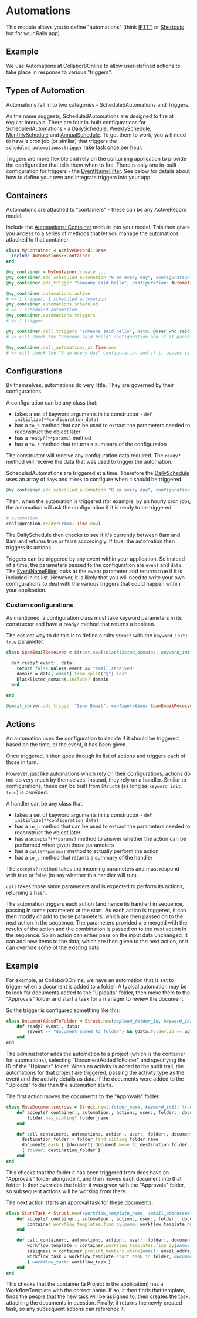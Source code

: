 # Automations

This module allows you to define "automations" (think [IFTTT](https://ifttt.com) or [Shortcuts](https://support.apple.com/en-gb/guide/shortcuts/welcome/ios) but for your Rails app).

## Example

We use Automations at Collabor8Online to allow user-defined actions to take place in response to various "triggers".

## Types of Automation

Automations fall in to two categories - ScheduledAutomations and Triggers.

As the name suggests, ScheduledAutomations are designed to fire at regular intervals.  There are four in-built configurations for ScheduledAutomations - a [DailySchedule](lib/automations/daily_schedule.rb), [WeeklySchedule](lib/automations/weekly_schedule.rb), [MonthlySchedule](lib/automations/monthly_schedule.rb) and [AnnualSchedule](lib/automations/annual_schedule.rb).  To get them to work, you will need to have a cron job (or similar) that triggers the `scheduled_automations:trigger` rake task once per hour.

Triggers are more flexible and rely on the containing application to provide the configuration that tells them when to fire.  There is only one in-built configuration for triggers - the [EventNameFilter](lib/automations/event_name_filter.rb).  See below for details about how to define your own and integrate triggers into your app.

## Containers

Automations are attached to "containers" - these can be any ActiveRecord model.

Include the [Automations::Container](lib/automations/container.rb) module into your model.  This then gives you access to a series of methods that let you manage the automations attached to that container.

```ruby
class MyContainer < ActiveRecord::Base
  include Automations::Container
end

@my_container = MyContainer.create ...
@my_container.add_scheduled_automation "8 am every day", configuration: Automations::DailySchedule.new(days: [0, 1, 2, 3, 4, 5, 6], times: [8])
@my_container.add_trigger "Someone said hello", configuration: Automations::EventNameFilter.new(event_names: ["someone_said_hello"])

@my_container.automations.active
# => 1 trigger, 1 scheduled automation
@my_container.automations.scheduled
# => 1 scheduled automation
@my_container.automations.triggers
# => 1 trigger

@my_container.call_triggers "someone_said_hello", data: @user_who_said_hello
# => will check the "Someone said hello" configuration and if it passes (the event name is "someone_said_hello") will trigger the automation

@my_container.call_automations_at Time.now
# => will check the "8 am every day" configuration and if it passes (if it's between 8am and 9am) will trigger the automation
```

## Configurations

By themselves, automations do very little.  They are governed by their configurations.

A configuration can be any class that:
- takes a set of keyword arguments in its constructor - `def initialize(**configuration_data)`
- has a `to_h` method that can be used to extract the parameters needed to reconstruct the object later
- has a `ready?(**params)` method
- has a `to_s` method that returns a summary of the configuration

The constructor will receive any configuration data required.  The `ready?` method will receive the data that was used to trigger the automation.

ScheduledAutomations are triggered at a time.  Therefore the [DailySchedule](lib/automations/daily_schedule.rb) uses an array of `days` and `times` to configure when it should be triggered.

```ruby
@my_container.add_scheduled_automation "8 am every day", configuration: Automations::DailySchedule.new(days: [0, 1, 2, 3, 4, 5, 6], times: [8])
```

Then, when the automation is triggered (for example, by an hourly cron job), the automation will ask the configuration if it is ready to be triggered.

```ruby
# automation
configuration.ready?(time: Time.now)
```

The DailySchedule then checks to see if it's currently between 8am and 9am and returns true or false accordingly.  If true, the automation then triggers its actions.

Triggers can be triggered by any event within your application.  So instead of a time, the parameters passed to the configuration are `event` and `data`.  The [EventNameFilter](lib/automations/event_name_filter.rb) looks at the event parameter and returns true if it is included in its list.  However, it is likely that you will need to write your own configurations to deal with the various triggers that could happen within your application.

### Custom configurations

As mentioned, a configuration class must take keyword parameters in its constructor and have a `ready?` method that returns a boolean.

The easiest way to do this is to define a ruby `Struct` with the `keyword_init: true` parameter.

```ruby
class SpamEmailReceived < Struct.new(:blacklisted_domains, keyword_init: true)

  def ready? event:, data:
    return false unless event == "email_received"
  	domain = data[:email].from.split("@").last
  	blacklisted_domains.include? domain
  end

end

@email_server.add_trigger "Spam Email", configuration: SpamEmailReceived.new(blacklisted_domains: ["annoyingmarketers.com", "shit-shovelers.com"])
```

## Actions

An automation uses the configuration to decide if it should be triggered, based on the time, or the event, it has been given.

Once triggered, it then goes through its list of actions and triggers each of those in turn.

However, just like automations which rely on their configurations, actions do not do very much by themselves.  Instead, they rely on a handler.  Similar to configurations, these can be built from `Struct`s (as long as `keyword_init: true`) is provided.

A handler can be any class that:
- takes a set of keyword arguments in its constructor - `def initialize(**configuration_data)`
- has a `to_h` method that can be used to extract the parameters needed to reconstruct the object later
- has a `accepts?(**params)` method to answer whether the action can be performed when given those parameters
- has a `call(**params)` method to actually perform the action
- has a `to_s` method that returns a summary of the handler

The `accepts?` method takes the incoming parameters and must respond with true or false (to say whether this handler will run).

`call` takes those same parameters and is expected to perform its actions, returning a hash.

The automation triggers each action (and hence its handler) in sequence, passing in some parameters at the start.  As each action is triggered, it can then modify or add to those parameters, which are then passed on to the next action in the sequence.  The parameters provided are merged with the results of the action and the combination is passed on to the next action in the sequence.  So an action can either pass on the input data unchanged, it can add new items to the data, which are then given to the next action, or it can override some of the existing data.

## Example

For example, at Collabor8Online, we have an automation that is set to trigger when a document is added to a folder.  A typical automation may be to look for documents added to the "Uploads" folder, then move them to the "Approvals" folder and start a task for a manager to review the document.

So the trigger is configured something like this:

```ruby
class DocumentAddedToFolder < Struct.new(:upload_folder_id, keyword_init: true)
	def ready? event:, data:
		(event == "document_added_to_folder") && (data.folder.id == upload_folder_id)
	end
end
```

The administrator adds the automation to a project (which is the container for automations), selecting "DocumentAddedToFolder" and specifying the ID of the "Uploads" folder.  When an activity is added to the audit trail, the automations for that project are triggered, passing the activity type as the event and the activity details as data.  If the documents were added to the "Uploads" folder then the automation starts.

The first action moves the documents to the "Approvals" folder.

```ruby
class MoveDocumentsAcross < Struct.new(:folder_name, keyword_init: true)
	def accepts? container:, automation:, action:, user:, folder:, documents:
		folder.has_sibling? folder_name
	end

	def call container:, automation:, action:, user:, folder:, documents:
	  destination_folder = folder.find_sibling folder_name
	  documents.each { |document| document.move_to destination_folder }
	  { folder: destination_folder }
	end
end
```

This checks that the folder it has been triggered from does have an "Approvals" folder alongside it, and then moves each document into that folder.  It then overrides the folder it was given with the "Approvals" folder, so subsequent actions will be working from there.

The next action starts an approval task for these documents.

```ruby
class StartTask < Struct.new(:workflow_template_name, :email_addresses, keyword_init: true)
	def accepts? container:, automation:, action:, user:, folder:, documents:
		container.workflow_templates.find_by(name: workflow_template_name).present?
	end

	def call container:, automation:, action:, user:, folder:, documents:
		workflow_template = container.workflow_templates.find_by(name: workflow_template_name)
		assignees = container.project_members.where(email: email_addresses)
		workflow_task = workflow_template.start_task_in folder, documents: documents, assignees: assignees, created_by: user
		{ workflow_task: workflow_task }
	end
end
```

This checks that the container (a Project in the application) has a WorkflowTemplate with the correct name.  If so, it then finds that template, finds the people that the new task will be assigned to, then creates the task, attaching the documents in question.  Finally, it returns the newly created task, so any subsequent actions can reference it.
